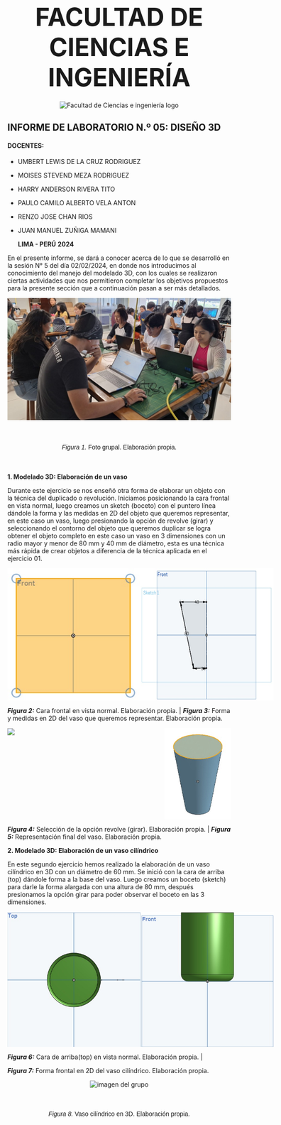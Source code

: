 <p align="center" style="margin-top: 50px; margin-bottom: 50px; font-family: Arial, sans-serif;">
  <h1 align="center" style="margin-top: 60px; margin-bottom: 20px; font-size: 4em;">FACULTAD DE CIENCIAS E INGENIERÍA</h1>
  <p align="center">
    <img src="https://3.files.edl.io/fdf6/22/05/20/143302-79bed48a-5422-4ab4-81ec-98e0f944c4a0.png" width="300" alt="Facultad de Ciencias e ingeniería logo">
  </p>  
</p>

## INFORME DE LABORATORIO N.º 05: DISEÑO 3D

#### **DOCENTES:**

- UMBERT LEWIS DE LA CRUZ RODRIGUEZ
- MOISES STEVEND MEZA RODRIGUEZ
- HARRY ANDERSON RIVERA TITO
- PAULO CAMILO ALBERTO VELA ANTON
- RENZO JOSE CHAN RIOS
- JUAN MANUEL ZUÑIGA MAMANI

    **LIMA - PERÚ**
        **2024**

En el presente informe, se dará a conocer acerca de lo que se desarrolló en la sesión N° 5 del día 02/02/2024, en donde nos introducimos al conocimiento del manejo del modelado 3D, con los cuales se realizaron ciertas actividades que nos permitieron completar los objetivos propuestos para la presente sección que a continuación pasan a ser más detallados.

<p align= "center">
  <img src="https://github.com/gcdavidq/Project_FdD/blob/main/Carpetas_del_Proyecto/Imagenes/Photos_lab4/a1.-foto_grupal.jpeg" alt="imagen del grupo" width="600px"/>
</p>

<p align="center" style="margin-top: 50px; margin-bottom: 50px; font-family: Arial, sans-serif;">
<i>Figura 1.</i> Foto grupal. Elaboración propia.
</p>


**1. Modelado 3D: Elaboración de un vaso**

Durante este ejercicio se nos enseñó otra forma de elaborar un objeto con la técnica del duplicado o revolución. Iniciamos posicionando la cara frontal en vista normal, luego creamos un sketch (boceto) con el puntero línea dándole la forma y las medidas en 2D del objeto que queremos representar, en este caso un vaso, luego presionando la opción de revolve (girar) y seleccionando el contorno del objeto que queremos duplicar se logra obtener el objeto completo en este caso un vaso en 3 dimensiones con un radio mayor y menor de 80 mm y 40 mm de diámetro, esta es una técnica más rápida de crear objetos a diferencia de la técnica aplicada en el ejercicio 01. 

<div style="display: flex; justify-content: space-between;">
  <img src="https://github.com/gcdavidq/Project_FdD/blob/main/Carpetas_del_Proyecto/Imagenes/Photos_lab4/a11.-%20Cara_frontal.jpg" width="300px"/>
  <img src="https://github.com/gcdavidq/Project_FdD/blob/main/Carpetas_del_Proyecto/Imagenes/Photos_lab4/a12.-medidas.jpg" width="300px"/>
</div>

***Figura 2:***  Cara frontal en vista normal. Elaboración propia. | ***Figura 3:***  Forma y medidas en 2D del vaso que queremos representar. Elaboración propia.

<div style="display: flex; justify-content: space-between;">
  <img src="https://github.com/gcdavidq/Project_FdD/blob/main/Carpetas_del_Proyecto/Imagenes/Photos_lab4/a13.-Elaboraci%C3%B3n_de_un_vaso.jpeg" width="300px"/>
  <img src="https://github.com/gcdavidq/Project_FdD/blob/main/Carpetas_del_Proyecto/Imagenes/Photos_lab4/a14.-vaso_final.jpg" width="150px"/>
</div>



***Figura 4:***  Selección de la opción revolve (girar). Elaboración propia. | ***Figura 5:***  Representación final del vaso. Elaboración propia.



**2. Modelado 3D: Elaboración de un vaso cilíndrico**


En este segundo ejercicio hemos realizado la elaboración de un vaso cilíndrico en 3D con un diámetro de 60 mm. Se inició con la cara de arriba (top) dándole forma a la base del vaso. Luego creamos un boceto (sketch) para darle la forma alargada con una altura de 80 mm, después presionamos la opción girar para poder observar el boceto en las 3 dimensiones.

<div style="display: flex; justify-content: space-between;">
  <img src="https://github.com/gcdavidq/Project_FdD/blob/main/Carpetas_del_Proyecto/Imagenes/Photos_lab4/b1.-Cara_de%20arriba(top)%20en%20vista%20normal.jpg" width="300px"/>
  <img src="https://github.com/gcdavidq/Project_FdD/blob/main/Carpetas_del_Proyecto/Imagenes/Photos_lab4/b11.-%20Forma%20frontal%20en%202D.jpg" width="300px"/>
</div>

***Figura 6:***  Cara de arriba(top) en vista normal. Elaboración propia. | 

***Figura 7:***  Forma frontal en 2D del vaso cilíndrico. Elaboración propia.

<p align= "center">
  <img src="https://github.com/gcdavidq/Project_FdD/blob/main/Carpetas_del_Proyecto/Imagenes/Photos_lab4/b12.-%20Vaso%20cil%C3%ADndrico%20en%203D.jpg" alt="imagen del grupo" width="600px"/>
</p>

<p align="center" style="margin-top: 50px; margin-bottom: 50px; font-family: Arial, sans-serif;">
<i>Figura 8.</i> Vaso cilíndrico en 3D. Elaboración propia.
</p>

